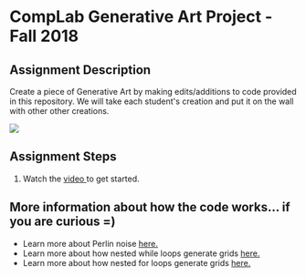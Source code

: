# CompLab Generative Art Project - Fall 2018



## Assignment Description
Create a piece of Generative Art by making edits/additions to code provided in this repository. We will take each student's creation and put it on the wall with other other creations. 

<img src="https://raw.githubusercontent.com/riverpointacademy/GenerativeArt-Fall2018/master/Grid.png"/> 

## Assignment Steps

1. Watch the <a href="https://youtu.be/gdj1JsCUcOU">video </a> to get started.

## More information about how the code works... if you are curious =)

- Learn more about Perlin noise <a href="https://www.youtube.com/watch?v=8ZEMLCnn8v0">here.</a>
- Learn more about how nested while loops generate grids <a href="https://youtu.be/zi0TCLDQERY"> here.</a>
- Learn more about how nested for loops generate grids <a href="https://youtu.be/5PwJ0Dm78bw">here.</a>


